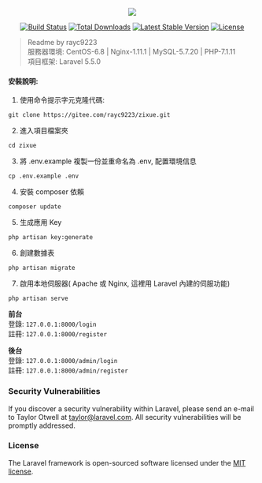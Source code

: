 <p align="center"><img src="https://laravel.com/assets/img/components/logo-laravel.svg"></p>

<p align="center">
<a href="https://travis-ci.org/laravel/framework"><img src="https://travis-ci.org/laravel/framework.svg" alt="Build Status"></a>
<a href="https://packagist.org/packages/laravel/framework"><img src="https://poser.pugx.org/laravel/framework/d/total.svg" alt="Total Downloads"></a>
<a href="https://packagist.org/packages/laravel/framework"><img src="https://poser.pugx.org/laravel/framework/v/stable.svg" alt="Latest Stable Version"></a>
<a href="https://packagist.org/packages/laravel/framework"><img src="https://poser.pugx.org/laravel/framework/license.svg" alt="License"></a>
</p>

> Readme by rayc9223  
> 服務器環境: CentOS-6.8 | Nginx-1.11.1 | MySQL-5.7.20 | PHP-7.1.11  
> 項目框架: Laravel 5.5.0  


#### 安裝說明:
1. 使用命令提示字元克隆代碼:  

```
git clone https://gitee.com/rayc9223/zixue.git
```  

2. 進入項目檔案夾  

```
cd zixue
```

3. 將 .env.example 複製一份並重命名為 .env, 配置環境信息  

```
cp .env.example .env
```

4. 安裝 composer 依賴

```
composer update
```

5. 生成應用 Key

```
php artisan key:generate
```

6. 創建數據表

```
php artisan migrate
```

7. 啟用本地伺服器( Apache 或 Nginx, 這裡用 Laravel 內建的伺服功能)

```
php artisan serve
```

**前台**  
登錄: `127.0.0.1:8000/login`  
註冊: `127.0.0.1:8000/register`

**後台**  
登錄: `127.0.0.1:8000/admin/login`  
註冊: `127.0.0.1:8000/admin/register`


### Security Vulnerabilities

If you discover a security vulnerability within Laravel, please send an e-mail to Taylor Otwell at taylor@laravel.com. All security vulnerabilities will be promptly addressed.

### License

The Laravel framework is open-sourced software licensed under the [MIT license](http://opensource.org/licenses/MIT).